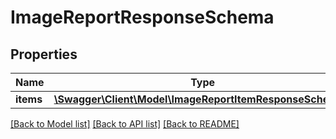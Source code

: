 # ImageReportResponseSchema

## Properties
Name | Type | Description | Notes
------------ | ------------- | ------------- | -------------
**items** | [**\Swagger\Client\Model\ImageReportItemResponseSchema[]**](ImageReportItemResponseSchema.md) | Изображения | 

[[Back to Model list]](../README.md#documentation-for-models) [[Back to API list]](../README.md#documentation-for-api-endpoints) [[Back to README]](../README.md)


